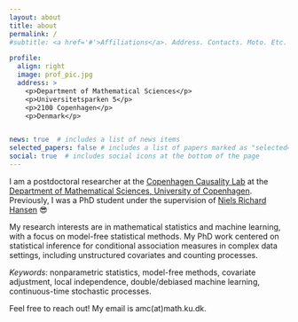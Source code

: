 ```yaml
---
layout: about
title: about
permalink: /
#subtitle: <a href='#'>Affiliations</a>. Address. Contacts. Moto. Etc.

profile:
  align: right
  image: prof_pic.jpg
  address: >
    <p>Department of Mathematical Sciences</p>
    <p>Universitetsparken 5</p>
    <p>2100 Copenhagen</p>
    <p>Denmark</p>


news: true  # includes a list of news items
selected_papers: false # includes a list of papers marked as "selected={true}"
social: true  # includes social icons at the bottom of the page
---
```


I am a postdoctoral researcher at the [Copenhagen Causality Lab](https://cocala.github.io/) at the [Department of Mathematical Sciences, University of Copenhagen](https://www.math.ku.dk/english/research/spt/).
Previously, I was a PhD student
under the supervision of [Niels Richard Hansen](https://nrhstat.org/) :sunglasses:

My research interests are in mathematical statistics and machine learning, with a focus on model-free statistical methods. My PhD work centered on statistical inference for conditional association measures in complex data settings, including unstructured covariates and counting processes.

*Keywords*: nonparametric statistics, model-free methods, covariate adjustment, local independence, double/debiased machine learning, continuous-time stochastic processes.


Feel free to reach out! My email is amc(at)math.ku.dk. 



